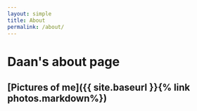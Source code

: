 ```yaml
---
layout: simple
title: About
permalink: /about/
---
```



# Daan's about page


## [Pictures of me]({{ site.baseurl }}{% link photos.markdown%})
